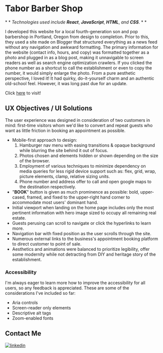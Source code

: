 # Tabor Barber Shop

\* *  *Technologies used include* ***React***, ***JavaScript***, ***HTML***, *and* ***CSS***. * * 

I developed this website for a local fourth-generation son and pop barbershop in Portland, Oregon from design to completion. Prior to this, they used a site made on Blogger that structured everything as a news feed without any navigation and awkward formatting. The primary information for the website (contact info, hours, and copy) was formatted together as a photo and plugged in as a blog post, making it unnavigable to screen readers as well as search engine optimization crawlers. If you clicked the phone number as a shortcut to call the establishment or even to copy the number, it would simply enlarge the photo. From a pure aesthetic perspective, I loved it! It had quirky, do-it-yourself charm and an authentic old-school feel. However, it was long past due for an update.

Click [here](https://barber-shop-beta.vercel.app/) to visit!

<!-- ## Site

### [Landing Page](https://barber-shop-beta.vercel.app/)

[<img width="800px" src=""/>](https://barber-shop-beta.vercel.app/)

### [About](https://barber-shop-beta.vercel.app/about)


### [Reviews](https://barber-shop-beta.vercel.app/reviews) -->

## UX Objectives / UI Solutions

The user experience was designed in consideration of two customers in mind: first-time visitors whom we'd like to convert and repeat guests who want as little friction in booking an appointment as possible.

- Mobile-first approach to design:
    1. Hamburger nav menu with easing transitions & opaque background while blurring the site behind it out of focus.
    2. Photos chosen and elements hidden or shown depending on the size of the browser.
    3. Employment of various techniques to minimize dependency on media queries for less rigid device support such as: flex, grid, wrap, picture elements, clamp, relative sizing units.
    4. Phone number and address offer to call and open google maps to the destination respectively.
- "**BOOK**" button is given as much prominence as possible: bold, upper-cased, framed, and fixed to the upper-right hand corner to accommodate most users' dominant hand.
- Initial viewport when landing on the home page includes only the most pertinent information with hero image sized to occupy all remaining real estate.
- Guests perusing can scroll to navigate or click the hyperlinks to learn more.
- Navigation bar with fixed position as the user scrolls through the site.
- Numerous external links to the business's appointment booking platform to direct customer to point of sale.
- Aesthetics and animations were balanced to prioritize legibility, offer some modernity while not detracting from DIY and heritage story of the establishment.

### Accessibility

I'm always eager to learn more how to improve the accessibility for all users, so any feedback is appreciated. These are some of the considerations I've included so far:

- Aria controls
- Screen-reader only elements
- Descriptive alt tags
- Zoom-enabled fonts

## Contact Me
<!-- [![portfolio](https://img.shields.io/badge/my_portfolio-000?style=for-the-badge&logo=ko-fi&logoColor=white)](https://nokia-snake-jupiter-desphy.vercel.app/) -->

[![linkedin](https://img.shields.io/badge/linkedin-0A66C2?style=for-the-badge&logo=linkedin&logoColor=white)](https://www.linkedin.com/in/jupiterdesphy/)

<!-- ## Acknowledgements -->

<!-- - useInterval() hook API by [Dan Abramov](https://overreacted.io/making-setinterval-declarative-with-react-hooks/). -->
